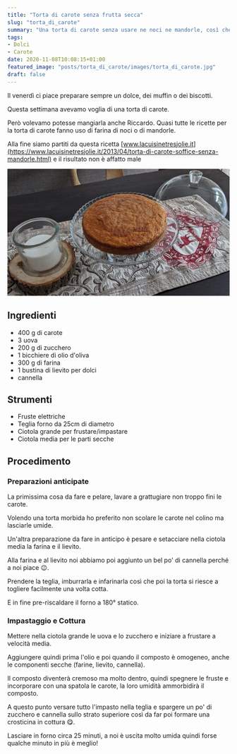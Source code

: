 ```yaml
---
title: "Torta di carote senza frutta secca"
slug: "torta_di_carote"
summary: "Una torta di carote senza usare ne noci ne mandorle, così che anche i bambini possano mangiarla"
tags:
- Dolci
- Carote
date: 2020-11-08T10:08:15+01:00
featured_image: "posts/torta_di_carote/images/torta_di_carote.jpg"
draft: false
---
```


Il venerdì ci piace preparare sempre un dolce, dei muffin o dei biscotti.

Questa settimana avevamo voglia di una torta di carote.

Però volevamo potesse mangiarla anche Riccardo. Quasi tutte le ricette per la torta di carote fanno uso di farina di noci o di mandorle.

Alla fine siamo partiti da questa ricetta [www.lacuisinetresjolie.it](https://www.lacuisinetresjolie.it/2013/04/torta-di-carote-soffice-senza-mandorle.html) e il risultato non è affatto male

![Risultato](images/torta_di_carote.jpg)

## Ingredienti
* 400 g di carote
* 3 uova
* 200 g di zucchero
* 1 bicchiere di olio d'oliva
* 300 g di farina
* 1 bustina di lievito per dolci
* cannella

## Strumenti
* Fruste elettriche
* Teglia forno da 25cm di diametro
* Ciotola grande per frustare/impastare
* Ciotola media per le parti secche

## Procedimento

### Preparazioni anticipate
La primissima cosa da fare e pelare, lavare a grattugiare non troppo fini le carote.

Volendo una torta morbida ho preferito non scolare le carote nel colino ma lasciarle umide.

Un'altra preparazione da fare in anticipo è pesare e setacciare nella ciotola media la farina e il lievito.

Alla farina e al lievito noi abbiamo poi aggiunto un bel po' di cannella perché a noi piace 😉.

Prendere la teglia, imburrarla e infarinarla così che poi la torta si riesce a togliere facilmente una volta cotta.

E in fine pre-riscaldare il forno a 180° statico.

### Impastaggio e Cottura

Mettere nella ciotola grande le uova e lo zucchero e iniziare a frustare a velocità media.

Aggiungere quindi prima l'olio e poi quando il composto è omogeneo, anche le componenti secche (farine, lievito, cannella).

Il composto diventerà cremoso ma molto dentro, quindi spegnere le fruste e incorporare con una spatola le carote, la loro umidità ammorbidirà il composto.

A questo punto versare tutto l'impasto nella teglia e spargere un po' di zucchero e cannella sullo strato superiore così da far poi formare una crosticina in cottura 😋.

Lasciare in forno circa 25 minuti, a noi è uscita molto umida quindi forse qualche minuto in più è meglio!




